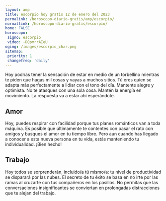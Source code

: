 ```yaml
---
layout: amp
title: escorpio hoy gratis 12 de enero del 2023 
permalink: /horoscopo-diario-gratis/amp/escorpio/
normallink: /horoscopo-diario-gratis/escorpio/
home: FALSE
horoscopo:
 signo: escorpio
 video: -DQpmrrAIeU
ogimg: /images/escorpio_char.png
sitemap:
 priority: 1
 changefreq: 'daily'
---
```



Hoy podrías tener la sensación de estar en medio de un torbellino mientras te piden que hagas mil cosas y vayas a muchos sitios. Tú eres quien se adapta más perfectamente a lidiar con el tono del día. Mantente alegre y optimista. No te atasques con una sola cosa. Mantén la energía en movimiento. La respuesta va a estar ahí esperándote.

## Amor

Hoy, puedes respirar con facilidad porque tus planes románticos van a toda máquina. Es posible que últimamente te contentes con pasar el rato con amigos y busques el amor en tu tiempo libre. Pero aun cuando has llegado a conocer a esta nueva persona en tu vida, estás manteniendo tu individualidad. ¡Bien hecho!

## Trabajo

Hoy todos se sorprenderán, incluido/a tú mismo/a: tu nivel de productividad se disparará por las nubes. El secreto de tu éxito se basa en no irte por las ramas al cruzarte con tus compañeros en los pasillos. No permitas que las conversaciones insignificantes se conviertan en prolongadas distracciones que te alejan del trabajo.
